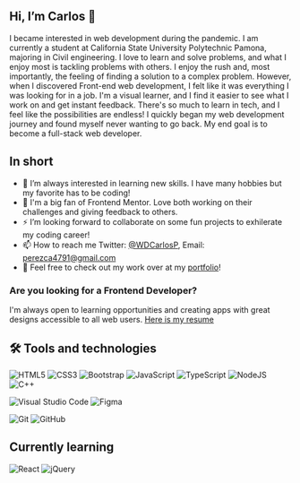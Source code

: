 ## Hi, I’m Carlos 👋

I became interested in web development during the pandemic. I am currently a student at California State University Polytechnic Pamona, majoring in Civil engineering. I love to learn and solve problems, and what I enjoy most is tackling problems with others. I enjoy the rush and, most importantly, the feeling of finding a solution to a complex problem. However, when I discovered Front-end web development, I felt like it was everything I was looking for in a job. I'm a visual learner, and I find it easier to see what I work on and get instant feedback. There's so much to learn in tech, and I feel like the possibilities are endless! I quickly began my web development journey and found myself never wanting to go back. My end goal is to become a full-stack web developer.


## In short

- 👀 I’m always interested in learning new skills. I have many hobbies but my favorite has to be coding!
- 🌱 I'm a big fan of Frontend Mentor. Love both working on their challenges and giving feedback to others.
- ⚡ I’m looking forward to collaborate on some fun projects to exhilerate my coding career!
- 📫 How to reach me Twitter: [@WDCarlosP](https://twitter.com/WDCarlosP), Email: perezca4791@gmail.com
- 🙂 Feel free to check out my work over at my [portfolio](https://carlospwd.netlify.app/)!

### Are you looking for a Frontend Developer?

I'm always open to learning opportunities and creating apps with great designs accessible to all web users. [Here is my resume](https://drive.google.com/file/d/1gij69h7c26jSIXtztm3xyqUusflc-rbJ/view?usp=sharing)

## 🛠 Tools and technologies
![HTML5](https://img.shields.io/badge/html5-%23E34F26.svg?style=for-the-badge&logo=html5&logoColor=white)
![CSS3](https://img.shields.io/badge/css3-%231572B6.svg?style=for-the-badge&logo=css3&logoColor=white)
![Bootstrap](https://img.shields.io/badge/bootstrap-%23563D7C.svg?style=for-the-badge&logo=bootstrap&logoColor=white)
![JavaScript](https://img.shields.io/badge/javascript-%23323330.svg?style=for-the-badge&logo=javascript&logoColor=%23F7DF1E)
![TypeScript](https://img.shields.io/badge/typescript-%23007ACC.svg?style=for-the-badge&logo=typescript&logoColor=white)
![NodeJS](https://img.shields.io/badge/node.js-6DA55F?style=for-the-badge&logo=node.js&logoColor=white)
![C++](https://img.shields.io/badge/c++-%2300599C.svg?style=for-the-badge&logo=c%2B%2B&logoColor=white)

![Visual Studio Code](https://img.shields.io/badge/Visual%20Studio%20Code-0078d7.svg?style=for-the-badge&logo=visual-studio-code&logoColor=white)
![Figma](https://img.shields.io/badge/figma-%23F24E1E.svg?style=for-the-badge&logo=figma&logoColor=white)

![Git](https://img.shields.io/badge/git-%23F05033.svg?style=for-the-badge&logo=git&logoColor=white)
![GitHub](https://img.shields.io/badge/github-%23121011.svg?style=for-the-badge&logo=github&logoColor=white)

## Currently learning

![React](https://img.shields.io/badge/react-%2320232a.svg?style=for-the-badge&logo=react&logoColor=%2361DAFB)
![jQuery](https://img.shields.io/badge/jquery-%230769AD.svg?style=for-the-badge&logo=jquery&logoColor=white)



